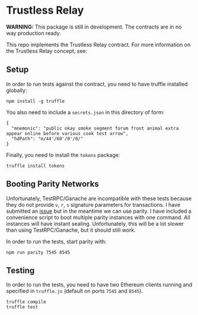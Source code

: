 # Trustless Relay

**WARNING:**
This package is still in development. The contracts are in no way production ready.

This repo implements the Trustless Relay contract. For more information on the Trustless Relay concept, see:

## Setup

In order to run tests against the contract, you need to have truffle installed globally:

```
npm install -g truffle
```

You also need to include a `secrets.json` in this directory of form:

```
{
  "mnemonic": "public okay smoke segment forum front animal extra appear online before various cook test arrow",
  "hdPath": "m/44'/60'/0'/0/"
}
```

Finally, you need to install the `tokens` package:

```
truffle install tokens
```

## Booting Parity Networks

Unfortunately, TestRPC/Ganache are incompatible with these tests because they do not provide `v`, `r`, `s` signature parameters for transactions. I have
submitted an [issue](https://github.com/trufflesuite/ganache/issues/294) but in the meantime we can use parity. I have included a convenience script to
boot multiple parity instances with one command. All instances will have instant sealing. Unfortunately, this will be a lot slower than using TestRPC/Ganache, but it should still work.

In order to run the tests, start parity with:

```
npm run parity 7545 8545
```

## Testing

In order to run the tests, you need to have two Ethereum clients running and specified in `truffle.js` (default on ports `7545` and `8545`).

```
truffle compile
truffle test
```
